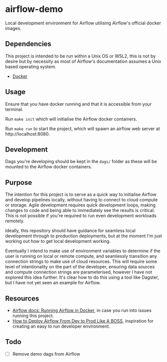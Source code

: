 # airflow-demo

Local development environment for Airflow utilising Airflow's official docker
images.

## Dependencies

This project is intended to be run within a Unix OS or WSL2, this is not 
by desire but by necessity as most of Airflow's documentation assumes a Unix
based operating system.

- [Docker](https://docs.docker.com/get-docker/)

## Usage

Ensure that you have docker running and that it is accessible from your terminal.

Run `make init` which will initialise the Airflow docker containers.

Run `make run` to start the project, which will spawn an airflow web server
at http://localhost:8080.

## Development

Dags you're developing should be kept in the `dags/` folder as these will be
mounted to the Airflow docker containers.

## Purpose

The intention for this project is to serve as a quick way to initialise Airflow
and develop pipelines locally, without having to connect to cloud compute or 
storage. Agile development requires quick development loops, making changes to
code and being able to immediately see the results is critical. This is not possible
if you're required to run even development workloads remotely.

Ideally, this repository should have guidance for seamless local development through
to production deployments, but at the moment I'm just working out how to get local
development working.

Eventually I intend to make use of environment variables
to determine if the user is running on local or remote compute, and seamlessly transition
any connection strings to make use of cloud resources. This will require some level
of intentionality on the part of the developer, ensuring data sources and compute
connection strings are parameterised, however I have not explored this idea further.
It's clear how to do this using a tool like Dagster, but I have not yet seen an example
for Airflow.

## Resources

- [Airflow docs: Running Airflow in Docker](https://airflow.apache.org/docs/apache-airflow/stable/howto/docker-compose/index.html),
    in case you run into issues running this project.
- [How to Deploy Airflow From Dev to Prod Like A BOSS](https://www.youtube.com/watch?v=kvsAwLLA9P4),
    inspiration for creating an easy to run developer environment.

## Todo

- [ ] Remove demo dags from Airflow

